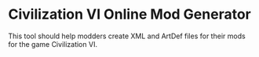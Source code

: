 # Civilization VI Online Mod Generator

This tool should help modders create XML and ArtDef files for their mods for the game Civilization VI.
